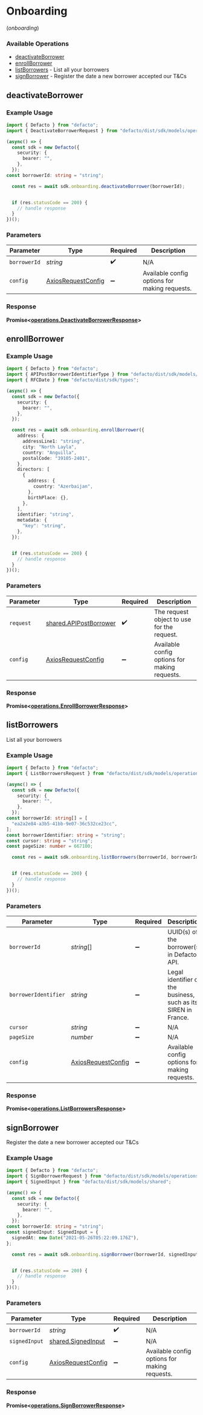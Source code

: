 # Onboarding
(*onboarding*)

### Available Operations

* [deactivateBorrower](#deactivateborrower)
* [enrollBorrower](#enrollborrower)
* [listBorrowers](#listborrowers) - List all your borrowers
* [signBorrower](#signborrower) - Register the date a new borrower accepted our T&Cs

## deactivateBorrower

### Example Usage

```typescript
import { Defacto } from "defacto";
import { DeactivateBorrowerRequest } from "defacto/dist/sdk/models/operations";

(async() => {
  const sdk = new Defacto({
    security: {
      bearer: "",
    },
  });
const borrowerId: string = "string";

  const res = await sdk.onboarding.deactivateBorrower(borrowerId);


  if (res.statusCode == 200) {
    // handle response
  }
})();
```

### Parameters

| Parameter                                                    | Type                                                         | Required                                                     | Description                                                  |
| ------------------------------------------------------------ | ------------------------------------------------------------ | ------------------------------------------------------------ | ------------------------------------------------------------ |
| `borrowerId`                                                 | *string*                                                     | :heavy_check_mark:                                           | N/A                                                          |
| `config`                                                     | [AxiosRequestConfig](https://axios-http.com/docs/req_config) | :heavy_minus_sign:                                           | Available config options for making requests.                |


### Response

**Promise<[operations.DeactivateBorrowerResponse](../../models/operations/deactivateborrowerresponse.md)>**


## enrollBorrower

### Example Usage

```typescript
import { Defacto } from "defacto";
import { APIPostBorrowerIdentifierType } from "defacto/dist/sdk/models/shared";
import { RFCDate } from "defacto/dist/sdk/types";

(async() => {
  const sdk = new Defacto({
    security: {
      bearer: "",
    },
  });

  const res = await sdk.onboarding.enrollBorrower({
    address: {
      addressLine1: "string",
      city: "North Layla",
      country: "Anguilla",
      postalCode: "39105-2401",
    },
    directors: [
      {
        address: {
          country: "Azerbaijan",
        },
        birthPlace: {},
      },
    ],
    identifier: "string",
    metadata: {
      "key": "string",
    },
  });


  if (res.statusCode == 200) {
    // handle response
  }
})();
```

### Parameters

| Parameter                                                        | Type                                                             | Required                                                         | Description                                                      |
| ---------------------------------------------------------------- | ---------------------------------------------------------------- | ---------------------------------------------------------------- | ---------------------------------------------------------------- |
| `request`                                                        | [shared.APIPostBorrower](../../models/shared/apipostborrower.md) | :heavy_check_mark:                                               | The request object to use for the request.                       |
| `config`                                                         | [AxiosRequestConfig](https://axios-http.com/docs/req_config)     | :heavy_minus_sign:                                               | Available config options for making requests.                    |


### Response

**Promise<[operations.EnrollBorrowerResponse](../../models/operations/enrollborrowerresponse.md)>**


## listBorrowers

List all your borrowers

### Example Usage

```typescript
import { Defacto } from "defacto";
import { ListBorrowersRequest } from "defacto/dist/sdk/models/operations";

(async() => {
  const sdk = new Defacto({
    security: {
      bearer: "",
    },
  });
const borrowerId: string[] = [
  "ea2a2e84-a3b5-41bb-9e07-36c532ce23cc",
];
const borrowerIdentifier: string = "string";
const cursor: string = "string";
const pageSize: number = 667100;

  const res = await sdk.onboarding.listBorrowers(borrowerId, borrowerIdentifier, cursor, pageSize);


  if (res.statusCode == 200) {
    // handle response
  }
})();
```

### Parameters

| Parameter                                                      | Type                                                           | Required                                                       | Description                                                    |
| -------------------------------------------------------------- | -------------------------------------------------------------- | -------------------------------------------------------------- | -------------------------------------------------------------- |
| `borrowerId`                                                   | *string*[]                                                     | :heavy_minus_sign:                                             | UUID(s) of the borrower(s) in Defacto API.                     |
| `borrowerIdentifier`                                           | *string*                                                       | :heavy_minus_sign:                                             | Legal identifier of the business, such as its SIREN in France. |
| `cursor`                                                       | *string*                                                       | :heavy_minus_sign:                                             | N/A                                                            |
| `pageSize`                                                     | *number*                                                       | :heavy_minus_sign:                                             | N/A                                                            |
| `config`                                                       | [AxiosRequestConfig](https://axios-http.com/docs/req_config)   | :heavy_minus_sign:                                             | Available config options for making requests.                  |


### Response

**Promise<[operations.ListBorrowersResponse](../../models/operations/listborrowersresponse.md)>**


## signBorrower

Register the date a new borrower accepted our T&Cs

### Example Usage

```typescript
import { Defacto } from "defacto";
import { SignBorrowerRequest } from "defacto/dist/sdk/models/operations";
import { SignedInput } from "defacto/dist/sdk/models/shared";

(async() => {
  const sdk = new Defacto({
    security: {
      bearer: "",
    },
  });
const borrowerId: string = "string";
const signedInput: SignedInput = {
  signedAt: new Date("2021-05-26T05:22:09.176Z"),
};

  const res = await sdk.onboarding.signBorrower(borrowerId, signedInput);


  if (res.statusCode == 200) {
    // handle response
  }
})();
```

### Parameters

| Parameter                                                    | Type                                                         | Required                                                     | Description                                                  |
| ------------------------------------------------------------ | ------------------------------------------------------------ | ------------------------------------------------------------ | ------------------------------------------------------------ |
| `borrowerId`                                                 | *string*                                                     | :heavy_check_mark:                                           | N/A                                                          |
| `signedInput`                                                | [shared.SignedInput](../../models/shared/signedinput.md)     | :heavy_minus_sign:                                           | N/A                                                          |
| `config`                                                     | [AxiosRequestConfig](https://axios-http.com/docs/req_config) | :heavy_minus_sign:                                           | Available config options for making requests.                |


### Response

**Promise<[operations.SignBorrowerResponse](../../models/operations/signborrowerresponse.md)>**

